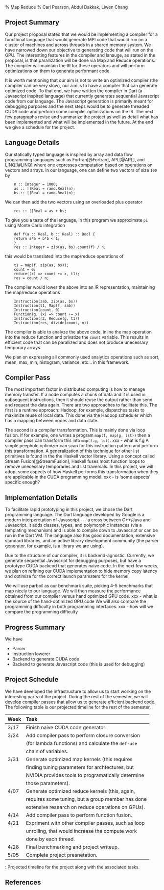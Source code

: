 % Map Reduce
% Carl Pearson, Abdul Dakkak, Liwen Chang

## Project Summary

Our project proposal stated that we would be implementing a compiler for 
    a functional language that would generate MPI code that would run
    on a cluster of machines and across threads in a shared memory system.
We have narrowed down our objective to generating code that will run
    on the GPU.
The interesting features in the compiler and lanauge, as stated in
    the proposal, is that parallization will be done via Map and Reduce
    operations.
The compiler will maintain the IR for these operators and will perform
    optimizations on them to generate performant code.


It is worth mentioning that our aim is not to write an optimized compiler (the compiler can be very slow), 
    our aim is to have a compiler that can generate optimized code.
To that end, we have written the compiler in
    Dart (a Javascript inspired language) that currently generates sequential
    Javascript code from our language.
The Javascript generation is primarily meant for debugging purposes
    and the next steps would be to generate threaded CUDA code and
    perform some compiler optimizations on the IR.
The next few paragraphs revise and summarize the project as well
    as detail what has been implemented and what will be implemented in the future.
At the end we give a schedule for the project.

## Language Details

Our statically typed language is inspired by array and data flow programming languages such as Fortran[@Fortran], APL[@APL], and LINQ[@LINQ] where
  one expresses computation based on operations on vectors and arrays.
In our language, one can define two vectors of size `100` by

        n :: Integer = 1000;
        as :: []Real = rand.Real(n);
        bs :: []Real = rand.Real(n); 

We can then add the two vectors using an overloaded plus operator

        res :: []Real = as + bs;

To give you a taste of the language, in this program we approximate `pi` using Monte Carlo integration

        def f(a :: Real, b :: Real) :: Bool {
        return a*a + b*b < 1;
        }
        res :: Integer = zip(as, bs).count(f) / n;

this would be translated into the map/reduce operations of 

        t1 = map(f, zip(as, bs));
        count = 0;
        reduce((x) => count += x, t1);
        res = count / n;

The compiler would lower the above into an IR representation, maintaining
    the map/reduce operations

        Instruction(zab, zip(as, bs))
        Instruction(t1, Map(f, zab))
        Instruction(count, 0)
        Function(g, (x) => count += x)
        Instruction(r2, Reduce(g, t1))
        Instruction(res, divide(count, n))

The compiler is able to analyze the above code, inline the map operation 
    into the reduce function and privatize the `count` variable.
This results in efficient code that can be parallized and does not produce
    unecessary temporary arrays.

We plan on expressing all commonly used analytics operations such as sort, mean, max, min, histogram, variance, etc...
  in this framework.

## Compiler Pass

The most important factor in distributed computing is how to manage
  memory transfer.
If a node computes a chunk of data and it is used in subsequent instructions, then it should reuse the output rather than send and request the data again.
There are two approaches to facilitate this.
The first is a runtime approach: Hadoop, for example, dispatches
  tasks to maximize reuse of local data.
This done via the Hadoop scheduler which has a mapping between nodes and data 
  state.

The second is a compiler transformation.
This is mainly done via loop fusion.
If for example, one writes a program `map(f, map(g, lst))` then a compiler pass
  can transform this into `map(f.g, lst)`. xxx - what is f.g
A simple peephole optimizer can scan for this instruction pattern and
  perform this transformation.
A generalization of this technique for other list primitives is found in the 
  the Haskell vector library.
Using a concept called Stream Fusion[@StreamFusion], Haskell
  fuses most function loops to remove unecessary
  temporaries and list traversals.
In this project, we will adopt some aspects of how Haskell performs this transformation when they
  are applicable in the CUDA programming model. xxx - is 'some aspects' specific enough?

## Implementation Details

To facilitate rapid prototyping in this project, we chose the Dart
  programming language.
The Dart language developed by Google is a modern interperetation of
  Javascript --- a cross between C++/Java and Javascript.
It adds classes, types, and polymorphic instances (via a templating mechanism)
  and is able to compile down to Javascript or can be run in the Dart VM.
The language also has good documentation, extensive standard libraries,
  and an active library development community
  (the parser generator, for example, is a library we are using).

Due to the structure of our compiler, it is backend-agnostic.
Currently, we generate sequential Javascript for debugging purposes, but have
    a prototype CUDA backend that generates naive code.
In the next few weeks, we plan on refining our CUDA implementation to hide 
    memory copy latency and optimize for the correct launch paramaters for
    the kernel.

We will use parboil as our benchmark suite, picking 4-5 benchmarks that map
    nicely to our language.
We will then measure the performance obtained from our compiler versus hand
    optimized GPU code. xxx - what is the source of the hand-optimized GPU code
We will also compare the programming difficulty in both programming interfaces.
xxx - how will we compare the programming difficulty

## Progress Summary

We have 

* Parser
* Instruction lowerer
* Backend to generate CUDA code
* Backend to generate Javascript code (this is used for debugging)

## Project Schedule

We have developed the infrastructure to allow us to start working on the
    interesting parts of the project.
During the rest of the semester, we will develop
    compiler passes that allow us to generate efficient
    backend code.
The following table is our projected timeline for the rest of the
    semester.

| Week  | Task                                              | 
|:------|:--------------------------------------------------|
|  3/17 | Finish naive CUDA code generator.                 |
|  3/24 | Add compiler pass to perform closure conversion   |
|       | (for lambda functions) and calculate the `def-use`|
|       | chain of variables.                               |
|  3/31 | Generate optimized map kernels (this requires     |
|       | finding tuning parameters for archtectures, but   |
|       | NVIDIA provides tools to programatically determine|
|       | those parameters).                                |
|  4/07 | Generate optimized reduce kernels (this, again,   |
|       | requires some tuning, but a group member has done |
|       | extensive research on reduce operations on GPUs). |
|  4/14 | Add compiler pass to perform function fusion.     |
|  4/21 | Expriment with other compiler passes, such as loop|
|       | unrolling, that would increase the compute work   |
|       | done by each thread.                              |
|  4/28 | Final benchmarking and project writeup.           |
|  5/05 | Complete project presnetation.                    |

  : Projected timeline for the project along with the associated tasks.

## References


